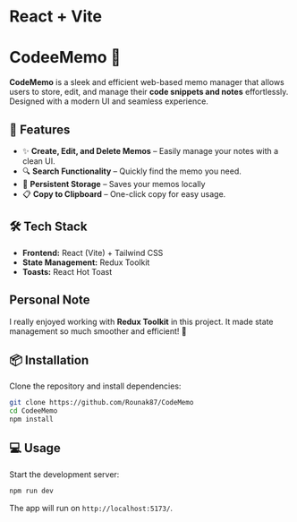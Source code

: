 # React + Vite

# CodeeMemo 📜

**CodeMemo** is a sleek and efficient web-based memo manager that allows users to store, edit, and manage their **code snippets and notes** effortlessly. Designed with a modern UI and seamless experience.

## 🚀 Features

- ✨ **Create, Edit, and Delete Memos** – Easily manage your notes with a clean UI.
- 🔍 **Search Functionality** – Quickly find the memo you need.
- 🔗 **Persistent Storage** – Saves your memos locally 
- 📋 **Copy to Clipboard** – One-click copy for easy usage.

## 🛠️ Tech Stack

- **Frontend:** React (Vite) + Tailwind CSS
- **State Management:** Redux Toolkit
- **Toasts:** React Hot Toast

## Personal Note

I really enjoyed working with **Redux Toolkit** in this project. It made state management so much smoother and efficient! 🚀

## 📦 Installation

Clone the repository and install dependencies:

```sh
git clone https://github.com/Rounak87/CodeMemo
cd CodeeMemo
npm install
```

## 💻 Usage

Start the development server:

```sh
npm run dev
```

The app will run on `http://localhost:5173/`.





